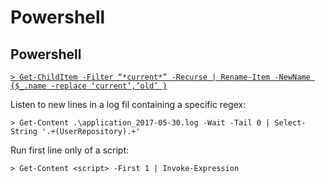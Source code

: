 # Powershell

## Powershell

[`> Get-ChildItem -Filter “*current*” -Recurse | Rename-Item -NewName {$_.name -replace ‘current’,’old’ }`](https://blogs.technet.microsoft.com/heyscriptingguy/2013/11/22/use-powershell-to-rename-files-in-bulk/)

Listen to new lines in a log fil containing a specific regex:

```text
> Get-Content .\application_2017-05-30.log -Wait -Tail 0 | Select-String '.+(UserRepository).+'
```

Run first line only of a script:

```text
> Get-Content <script> -First 1 | Invoke-Expression
```

